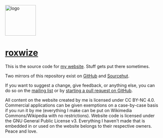 <img src="https://roxwize.xyz/static/img/logo.png" alt="logo" width="100" />

# [roxwize](https://roxwize.xyz/)

This is the source code for [my website](https://roxwize.xyz/). Stuff gets put there sometimes.

Two mirrors of this repository exist on [GitHub](https://github.com/roxwize/roxwize.xyz) and [Sourcehut](https://git.sr.ht/~roxwize/roxwize.xyz).

If you want to suggest a change, give feedback, or anything else, you can do so on the [mailing list](https://lists.sr.ht/~roxwize/roxwize.xyz-discuss) or by [starting a pull request on GitHub](https://github.com/roxwize/roxwize.xyz/pulls).

All content on the website created by me is licensed under CC BY-NC 4.0. Commercial applications can be given exemptions on a case-by-case basis if you run it by me (everything I make can be put on Wikimedia Commons/Wikipedia with no restrictions). Website code is licensed under the GNU General Public License v3. Everything I haven't made that is embedded in or used on the website belongs to their respective owners. Peace and love.
